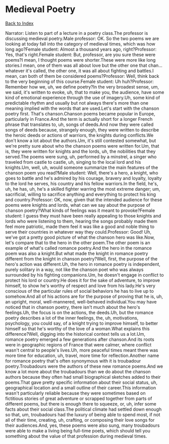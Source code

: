 # Medieval Poetry
[Back to Index](https://github.com/windows10010/tpoExtractor/blog/master/README.md)

Narrator: Listen to part of a lecture in a poetry class.The professor is discussing medieval poetry.Male professor: OK. So the two poems we are looking at today fall into the category of medieval times, which was how long ago?Female student: Almost a thousand years ago, right?Professor: Yes, that's right.Female student: But, professor, are you sure these were poems?I mean, I thought poems were shorter.These were more like long stories.I mean, one of them was all about love but the other one that chan... whatever it's called, the other one, it was all about fighting and battles.I mean, can both of them be considered poems?Professor: Well, think back to the very beginning of this course.Female student: Uh huh?Professor: Remember how we, uh, we define poetry?In the very broadest sense, um, we said, it's written to evoke, uh, that to make you, the audience, have some kind of emotional experience through the use of imagery.Uh, some kind of predictable rhythm and usually but not always there's more than one meaning implied with the words that are used.Let's start with the chanson poetry first. That's chanson.Chanson poems became popular in Europe, particularly in France.And the term is actually short for a longer French phrase that translates to, uh, songs of deeds.And now they were called songs of deeds because, strangely enough, they were written to describe the heroic deeds or actions of warriors, the knights during conflicts.We don't know a lot about the authors.Um, it's still contested somewhat, but we're pretty sure about who the chanson poems were written for.Um, that is, they were written for knights and the lords, uh, the nobilities that they served.The poems were sung, uh, performed by a minstrel, a singer who traveled from castle to castle, uh, singing to the local lord and his knights.Um, well, uh, would someone summarize the main features of the chanson poem you read?Male student: Well, there's a hero, a knight, who goes to battle and he's admired by his courage, bravery and loyalty, loyalty to the lord he serves, his country and his fellow warriors.In the field, he's, uh, he has, uh, he's a skilled fighter warring the most extreme danger; um, sacrificial, willing to sacrifice anything and everything to protect his king and country.Professor: OK, now, given that the intended audience for these poems were knights and lords, what can we say about the purpose of chanson poetry?What kinds of feelings was it meant to provoke?Female student: I guess they must have been really appealing to those knights and lords who were listening to them, hearing the songs probably made them feel more patriotic, made them feel it was like a good and noble thing to serve their countries in whatever way they could.Professor: Good! Uh, we've got a pretty good picture of what the chanson hero was like.Now, let's compare that to the hero in the other poem.The other poem is an example of what's called romance poetry.And the hero in the romance poem was also a knight.But what made the knight in romance poetry different from the knight in chanson poetry?Well, first, the purpose of the hero's action was different.Uh, the hero in romance poetry is independent, purely solitary in a way, not like the chanson poet who was always surrounded by his fighting companions.Um, he doesn't engage in conflict to protect his lord or country.He does it for the sake of adventure, to improve himself, to show he's worthy of respect and love from his lady.He's very conscious of the particular rules of social behaviors he has to live up to somehow.And all of his actions are for the purpose of proving that he is, uh, an upright, moral, well-mannered, well-behaved individual.You may have noticed that in chanson poetry, there isn't much about the hero's feelings.Uh, the focus is on the actions, the deeds.Uh, but the romance poetry describes a lot of the inner feelings, the, uh, motivations, psychology, you could say, of a knight trying to improve himself, to better himself so that he's worthy of the love of a woman.What explains this difference?Well, digging into the historical context tells us a lot.Um, romance poetry emerged a few generations after chanson.And its roots were in geographic regions of France that were calmer, where conflict wasn't central to people's lives.Uh, more peaceful times meant there was more time for education, uh, travel, more time for reflection.Another name for romance poetry that's often synonymous with it is troubadour poetry.Troubadours were the authors of these new romance poems.And we know a lot more about the troubadours than we do about the chanson authors because they often had small biographical sketches added to their poems.That gave pretty specific information about their social status, uh, geographical location and a small outline of their career.This information wasn't particularly reliable because they were sometimes based on fictitious stories of great adventure or scrapped together from parts of different poems, but there is enough there to squeeze, or, uh, infer some facts about their social class.The political climate had settled down enough so that, um, troubadours had the luxury of being able to spend most, if not all of their time, creating, uh, crafting, or composing their love songs for their audiences.And, yes, these poems were also sung, many troubadours were able to make a living being full-time poets, which should tell you something about the value of that profession during medieval times.
 